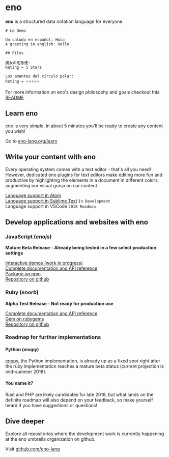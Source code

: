 # eno

**eno** is a structured data notation language for everyone.

```eno
# Le Demo

Un saludo en español: Hola
A greeting in english: Hello

## Films

魔女の宅急便:
Rating = 5 Stars

Los amantes del círculo polar:
Rating = ⭐⭐⭐⭐⭐   
```

For more information on eno's design philosophy and goals checkout this [README](https://github.com/eno-lang/eno/blob/master/README.md)

## Learn eno

eno is very simple, in about 5 minutes you'll be ready to create any content you wish!

Go to [eno-lang.org/learn](https://eno-lang.org/learn/)

## Write your content with eno

Every operating system comes with a text editor - that's all you need! However, dedicated eno plugins for text editors make editing more fun and productive by highlighting the elements in a document in different colors, augmenting our visual grasp on our content.


[Language support in Atom](https://atom.io/packages/language-eno)  
[Language support in Sublime Text](https://github.com/eno-lang/sublime-eno) `In Development`  
Language support in VSCode `2018 Roadmap`  

## Develop applications and websites with eno

### JavaScript (*enojs*)

**Mature Beta Release - Already being tested in a few select production settings**

[Interactive demos (work in progress)](https://eno-lang.org/demo/)  
[Complete documentation and API reference](https://eno-lang.org/js/)  
[Package on npm](https://npmjs.com/package/enojs)  
[Repository on github](https://github.com/eno-lang/enojs)

### Ruby (*enorb*)

**Alpha Test Release - Not ready for production use**

[Complete documentation and API reference](https://eno-lang.org/rb/)  
[Gem on rubygems](https://rubygems.org/gems/enorb)  
[Repository on github](https://github.com/eno-lang/enorb)

### Roadmap for further implementations

#### Python (*enopy*)

[enopy](https://github.com/eno-lang/enopy), the Python implementation, is
already up as a fixed spot right after the ruby implementation reaches a mature
beta status (current projection is mid-summer 2018).

#### You name it?

Rust and PHP are likely candidates for late 2018, but what lands on the definite roadmap will also
depend on your feedback, so make yourself heard if you have suggestions or questions!

## Dive deeper

Explore all repositories where the development work is currently happening at the eno umbrella organization on github.

Visit [github.com/eno-lang](https://github.com/eno-lang)
